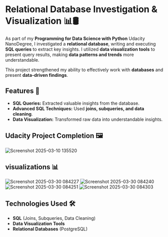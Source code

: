 # **Relational Database Investigation & Visualization** 📊🛢️

As part of my **Programming for Data Science with Python** Udacity NanoDegree, I investigated a **relational database**, writing and executing **SQL queries** to extract key insights. I utilized **data visualization tools** to present query results, making **data patterns and trends** more understandable.  

This project strengthened my ability to effectively work with **databases** and present **data-driven findings**.

## **Features** 🚀
- **SQL Queries:** Extracted valuable insights from the database.
- **Advanced SQL Techniques:** Used **joins, subqueries, and data cleaning**.
- **Data Visualization:** Transformed raw data into understandable insights.

## **Udacity Project Completion** 🖼️
![Screenshot 2025-03-10 135520](https://github.com/user-attachments/assets/21a48f54-8256-4b13-922b-d0fde4c11c2a)

## **visualizations** 📊
![Screenshot 2025-03-30 084227](https://github.com/user-attachments/assets/8c862927-d9b7-4cd4-a4f0-2efd90421a33)
![Screenshot 2025-03-30 084240](https://github.com/user-attachments/assets/d46c6124-6f38-4200-9ec6-05dc4160d0ca)
![Screenshot 2025-03-30 084251](https://github.com/user-attachments/assets/a3707e3c-93be-4507-8ff8-2feb71d8d3bc)
![Screenshot 2025-03-30 084303](https://github.com/user-attachments/assets/ebd5a6af-895c-4076-9c8c-596aa381dee2)

## **Technologies Used** 🛠️
- **SQL** (Joins, Subqueries, Data Cleaning)
- **Data Visualization Tools**
- **Relational Databases** (PostgreSQL)
